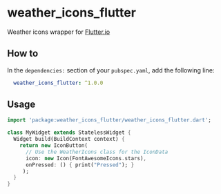 # weather_icons_flutter

Weather icons wrapper for [Flutter.io](https://flutter.io/)

## How to

In the `dependencies:` section of your `pubspec.yaml`, add the following line:

```yaml
  weather_icons_flutter: ^1.0.0
```

## Usage

```dart
import 'package:weather_icons_flutter/weather_icons_flutter.dart';

class MyWidget extends StatelessWidget {
  Widget build(BuildContext context) {
    return new IconButton(
      // Use the WeatherIcons class for the IconData
      icon: new Icon(FontAwesomeIcons.stars),
      onPressed: () { print("Pressed"); }
     );
  }
}
```